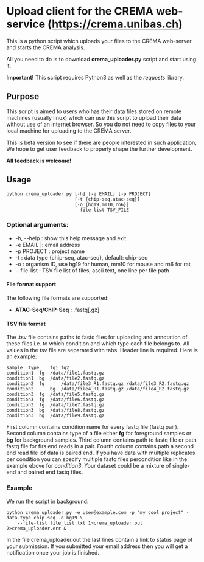 # Upload client for the CREMA web-service (https://crema.unibas.ch)

This is a python script which uploads your files to the CREMA
web-server and starts the CREMA analysis.

All you need to do is to download **crema_uploader.py** script and start using it.

**Important!** This script requires Python3 as well as the *requests* library.

## Purpose

This script is aimed to users who has their data files stored on remote machines (usually linux) which can use this script to upload their data without use of an internet browser. So you do not need to copy files to your local machine for uploading to the CREMA server.

This is beta version to see if there are people interested in such application, We hope to get user feedback to properly shape the further development.

**All feedback is welcome!**

## Usage

```shell
python crema_uploader.py [-h] [-e EMAIL] [-p PROJECT]
                         [-t {chip-seq,atac-seq}]
                         [-o {hg19,mm10,rn6}]
                         --file-list TSV_FILE
```

### Optional arguments:

* -h, --help :  show this help message and exit
* -e EMAIL |: email address
* -p PROJECT : project name
* -t : data type {chip-seq, atac-seq}, default: chip-seq
* -o : organism ID, use hg19 for human, mm10 for mouse and rn6 for rat
* --file-list : TSV file list of files, ascii text, one line per file path

#### File format support
The following file formats are supported:
* **ATAC-Seq/ChIP-Seq** : .fastq[.gz] 

#### TSV file format
The .tsv file contains paths to fastq files for uploading and annotation of these files i.e. to which condition and which type each file belongs to. All values in the tsv file are separated with tabs. Header line is required.
Here is an example:
```
sample	type	fq1	fq2
condition1	fg	/data/file1.fastq.gz
condition1	bg	/data/file2.fastq.gz
condition2	fg      /data/file3_R1.fastq.gz	/data/file3_R2.fastq.gz
condition2      bg	/data/file4_R1.fastq.gz	/data/file4_R2.fastq.gz
condition3	fg	/data/file5.fastq.gz
condition3	fg	/data/file6.fastq.gz
condition3	fg	/data/file7.fastq.gz
condition3	bg	/data/file8.fastq.gz
condition3	bg	/data/file9.fastq.gz
```

First column contains condition name for every fastq file (fastq pair). Second column contains type of a file either **fg** for foreground samples or **bg** for background samples. Third column contains path to fastq file or path fastq file for firs end reads in a pair. Fourth column contains path a second end read file iof data is paired end.
If you have data with multiple replicates per condition you can specify multiple fastq files percondition like in the example ebove for *condition3*. Your dataset could be a mixture of single-end and paired end fastq files. 

### Example

We run the script in background:
```shell
python crema_uploader.py -e user@example.com -p "my cool project" -data-type chip-seq -o hg19 \
    --file-list file_list.txt 1>crema_uploader.out 2>crema_uploader.err &
```

In the file crema_uploader.out the last lines contain a link to status page of your submission. If you submitted your email address then you will get a notification once your job is finished.
